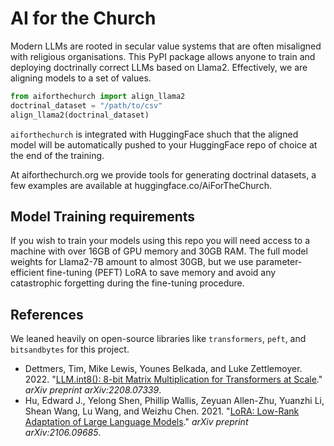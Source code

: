 # AI for the Church
Modern LLMs are rooted in secular value systems that are often misaligned with religious organisations. This PyPI package allows anyone to train and deploying doctrinally correct LLMs based on Llama2. Effectively, we are aligning models to a set of values.

```python
from aiforthechurch import align_llama2
doctrinal_dataset = "/path/to/csv"
align_llama2(doctrinal_dataset)
```

`aiforthechurch` is integrated with HuggingFace shuch that the aligned model will be automatically pushed to your HuggingFace repo of choice at the end of the training.

At aiforthechurch.org we provide tools for generating doctrinal datasets, a few examples are available at huggingface.co/AiForTheChurch.

## Model Training requirements
If you wish to train your models using this repo you will need access to a machine with over 16GB of GPU memory and 30GB RAM. The full model weights for Llama2-7B amount to almost 30GB, but we use parameter-efficient fine-tuning (PEFT) LoRA to save memory and avoid any catastrophic forgetting during the fine-tuning procedure.

## References
We leaned heavily on open-source libraries like `transformers`, `peft`, and
`bitsandbytes` for this project.
- Dettmers, Tim, Mike Lewis, Younes Belkada, and Luke Zettlemoyer. 2022. "[LLM.int8(): 8-bit Matrix Multiplication for Transformers at Scale](https://arxiv.org/abs/2208.07339)." *arXiv preprint arXiv:2208.07339*.
- Hu, Edward J., Yelong Shen, Phillip Wallis, Zeyuan Allen-Zhu, Yuanzhi Li, Shean Wang, Lu Wang, and Weizhu Chen. 2021. "[LoRA: Low-Rank Adaptation of Large Language Models](https://arxiv.org/abs/2106.09685)." *arXiv preprint arXiv:2106.09685*.
